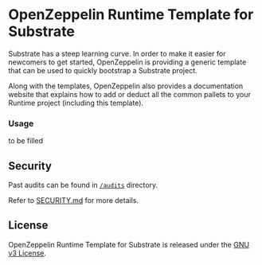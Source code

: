 # OpenZeppelin Runtime Template for Substrate

Substrate has a steep learning curve. In order to make it easier for newcomers to get started, OpenZeppelin is providing a generic template that can be used to quickly bootstrap a Substrate project.

Along with the templates, OpenZeppelin also provides a documentation website that explains how to add or deduct all the common pallets to your Runtime project (including this template).


### Usage
to be filled


## Security

Past audits can be found in [`/audits`](/audits/) directory.

Refer to [SECURITY.md](SECURITY.md) for more details.

## License

OpenZeppelin Runtime Template for Substrate is released under the [GNU v3 License](LICENSE).











